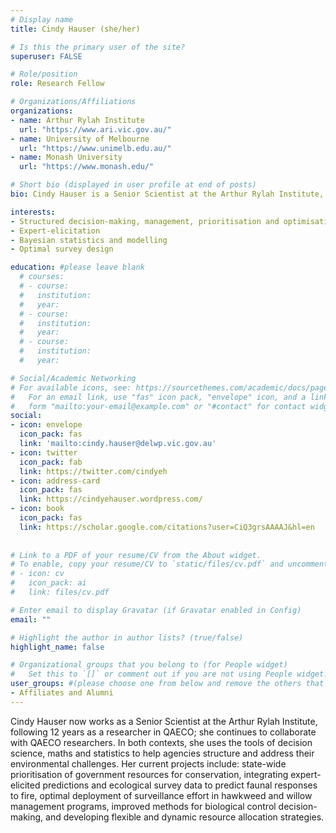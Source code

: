 ```yaml
---
# Display name
title: Cindy Hauser (she/her)

# Is this the primary user of the site?
superuser: FALSE

# Role/position
role: Research Fellow

# Organizations/Affiliations
organizations:
- name: Arthur Rylah Institute
  url: "https://www.ari.vic.gov.au/"
- name: University of Melbourne
  url: "https://www.unimelb.edu.au/"
- name: Monash University
  url: "https://www.monash.edu/"

# Short bio (displayed in user profile at end of posts)
bio: Cindy Hauser is a Senior Scientist at the Arthur Rylah Institute, where she specialises in ecological modelling. She uses the tools of decision science, maths and statistics to help agencies structure and address their environmental challenges, across all systems and taxa.

interests:
- Structured decision-making, management, prioritisation and optimisation
- Expert-elicitation
- Bayesian statistics and modelling
- Optimal survey design

education: #please leave blank
  # courses:
  # - course:
  #   institution:
  #   year:
  # - course:
  #   institution:
  #   year:
  # - course:
  #   institution:
  #   year:

# Social/Academic Networking
# For available icons, see: https://sourcethemes.com/academic/docs/page-builder/#icons
#   For an email link, use "fas" icon pack, "envelope" icon, and a link in the
#   form "mailto:your-email@example.com" or "#contact" for contact widget.
social:
- icon: envelope
  icon_pack: fas
  link: 'mailto:cindy.hauser@delwp.vic.gov.au'
- icon: twitter
  icon_pack: fab
  link: https://twitter.com/cindyeh
- icon: address-card
  icon_pack: fas
  link: https://cindyehauser.wordpress.com/
- icon: book
  icon_pack: fas
  link: https://scholar.google.com/citations?user=CiQ3grsAAAAJ&hl=en
    
  
# Link to a PDF of your resume/CV from the About widget.
# To enable, copy your resume/CV to `static/files/cv.pdf` and uncomment the lines below.
# - icon: cv
#   icon_pack: ai
#   link: files/cv.pdf

# Enter email to display Gravatar (if Gravatar enabled in Config)
email: ""

# Highlight the author in author lists? (true/false)
highlight_name: false

# Organizational groups that you belong to (for People widget)
#   Set this to `[]` or comment out if you are not using People widget.
user_groups: #(please choose one from below and remove the others that aren't needed)
- Affiliates and Alumni
---
```



Cindy Hauser now works as a Senior Scientist at the Arthur Rylah Institute, following 12 years as a researcher in QAECO; she continues to collaborate with QAECO researchers. In both contexts, she uses the tools of decision science, maths and statistics to help agencies structure and address their environmental challenges. Her current projects include: state-wide prioritisation of government resources for conservation, integrating expert-elicited predictions and ecological survey data to predict faunal responses to fire, optimal deployment of surveillance effort in hawkweed and willow management programs, improved methods for biological control decision-making, and developing flexible and dynamic resource allocation strategies.
